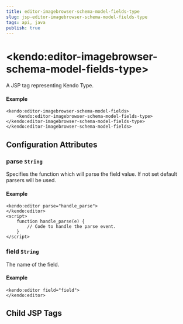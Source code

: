 ```yaml
---
title: editor-imagebrowser-schema-model-fields-type
slug: jsp-editor-imagebrowser-schema-model-fields-type
tags: api, java
publish: true
---
```


# \<kendo:editor-imagebrowser-schema-model-fields-type\>
A JSP tag representing Kendo Type.

#### Example
    <kendo:editor-imagebrowser-schema-model-fields>
        <kendo:editor-imagebrowser-schema-model-fields-type></kendo:editor-imagebrowser-schema-model-fields-type>
    </kendo:editor-imagebrowser-schema-model-fields>


## Configuration Attributes


### parse `String`

Specifies the function which will parse the field value. If not set default parsers will be used.

#### Example
    <kendo:editor parse="handle_parse">
    </kendo:editor>
    <script>
        function handle_parse(e) {
            // Code to handle the parse event.
        }
    </script>



### field `String`

The name of the field.

#### Example
    <kendo:editor field="field">
    </kendo:editor>



## Child JSP Tags
 
